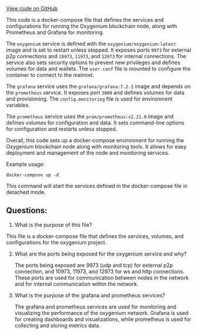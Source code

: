[View code on GitHub](https://github.com/oxygenium/oxygenium/docker/docker-compose.yml)

This code is a docker-compose file that defines the services and configurations for running the Oxygenium blockchain node, along with Prometheus and Grafana for monitoring. 

The `oxygenium` service is defined with the `oxygenium/oxygenium:latest` image and is set to restart unless stopped. It exposes ports `9973` for external p2p connections and `10973`, `11973`, and `12973` for internal connections. The service also sets security options to prevent new privileges and defines volumes for data and wallets. The `user.conf` file is mounted to configure the container to connect to the mainnet.

The `grafana` service uses the `grafana/grafana:7.2.1` image and depends on the `prometheus` service. It exposes port `3000` and defines volumes for data and provisioning. The `config.monitoring` file is used for environment variables.

The `prometheus` service uses the `prom/prometheus:v2.21.0` image and defines volumes for configuration and data. It sets command-line options for configuration and restarts unless stopped.

Overall, this code sets up a docker-compose environment for running the Oxygenium blockchain node along with monitoring tools. It allows for easy deployment and management of the node and monitoring services. 

Example usage:
```
docker-compose up -d
```
This command will start the services defined in the docker-compose file in detached mode.
## Questions: 
 1. What is the purpose of this file?
   
   This file is a docker-compose file that defines the services, volumes, and configurations for the oxygenium project.

2. What are the ports being exposed for the oxygenium service and why?

   The ports being exposed are 9973 (udp and tcp) for external p2p connection, and 10973, 11973, and 12973 for ws and http connections. These ports are used for communication between nodes in the network and for internal communication within the network.

3. What is the purpose of the grafana and prometheus services?

   The grafana and prometheus services are used for monitoring and visualizing the performance of the oxygenium network. Grafana is used for creating dashboards and visualizations, while prometheus is used for collecting and storing metrics data.